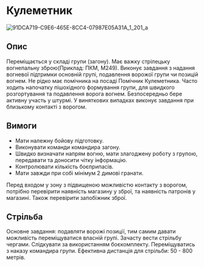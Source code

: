 # Кулеметник

![91DCA719-C9E6-465E-8CC4-07987E05A31A_1_201_a](https://github.com/vsrJaguar/Materials/assets/83435477/00a3bb44-41c7-493f-b970-5512422881de)

## Опис 
Переміщається у складі групи (загону). Має важку стрілецьку вогнепальну зброю(Приклад: ПКМ, М249). Виконує завдання з надання вогневої підтримки основній групі, подавлення ворожої групи чи позицій вогнем. Не рідко має помічника на посаді Помічник Кулеметника. Часто ходить напочатку пішохідного формування групи, для швидкого розгортування та подавлення ворога вогнем.   Безпосередньо бере активну участь у штурмі. У виняткових випадках виконує завдання при близькому контакті з ворогом. 

## Вимоги
 - Мати належну бойову підготовку.
 - Виконувати команди командира загону.
 - Швидко визначати напрям вогню, мати злагоджену роботу з групою, передавати та доносити чітку інформацію.
 - Контролювати кількість боєприпасів.
 - Мати завжди при собі мінімум 2 димові гранати.
   
Перед  входом у зону з підвищеною можливістю контакту з ворогом, потрібно перевірити наявність магазину у зброї, та наявність патронів у магазині. Також перевірити запобіжник зброї.

## Стрільба
Основне завдання: подавляти ворожі позиції, тим самим давати можливість переміщуватися власній групі. Зачасту вести стрільбу чергами. Слідкувати за використанням боєкомплекту. Переміщуватись з наказу командира групи. Ефективна дистанція для стрільби: 50 - 800 метрів.  










